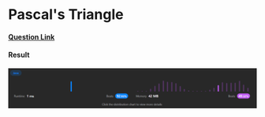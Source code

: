 # Pascal's Triangle

#### [Question Link](https://leetcode.com/problems/pascals-triangle/)

#### Result
![result](Result.png)